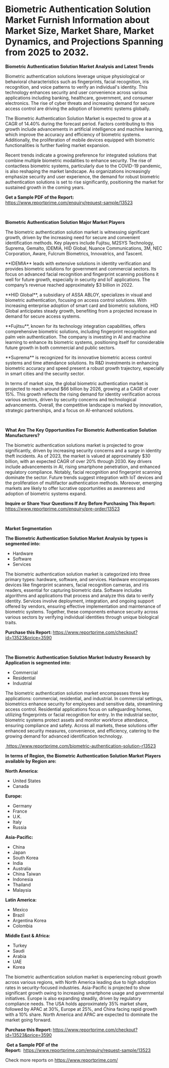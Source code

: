 <p><h1>Biometric Authentication Solution Market Furnish Information about Market Size, Market Share, Market Dynamics, and Projections Spanning from 2025 to 2032.</h1></p><p><strong>Biometric Authentication Solution Market Analysis and Latest Trends</strong></p>
<p><p>Biometric authentication solutions leverage unique physiological or behavioral characteristics such as fingerprints, facial recognition, iris recognition, and voice patterns to verify an individual's identity. This technology enhances security and user convenience across various applications including banking, healthcare, government, and consumer electronics. The rise of cyber threats and increasing demand for secure access control are driving the adoption of biometric systems globally.</p><p>The Biometric Authentication Solution Market is expected to grow at a CAGR of 14.40% during the forecast period. Factors contributing to this growth include advancements in artificial intelligence and machine learning, which improve the accuracy and efficiency of biometric systems. Additionally, the proliferation of mobile devices equipped with biometric functionalities is further fueling market expansion. </p><p>Recent trends indicate a growing preference for integrated solutions that combine multiple biometric modalities to enhance security. The rise of contactless biometric systems, particularly due to the COVID-19 pandemic, is also reshaping the market landscape. As organizations increasingly emphasize security and user experience, the demand for robust biometric authentication solutions is set to rise significantly, positioning the market for sustained growth in the coming years.</p></p>
<p><strong>Get a Sample PDF of the Report:&nbsp;</strong> <a href="https://www.reportprime.com/enquiry/request-sample/13523?utm_campaign=3001&utm_medium=2&utm_source=Github&utm_content=ia&utm_term=20032025&utm_id=biometric-authentication-solution">https://www.reportprime.com/enquiry/request-sample/13523</a></p>
<p>&nbsp;</p>
<p><strong>Biometric Authentication Solution Major Market Players</strong></p>
<p><p>The biometric authentication solution market is witnessing significant growth, driven by the increasing need for secure and convenient identification methods. Key players include Fujitsu, M2SYS Technology, Suprema, Gemalto, IDEMIA, HID Global, Nuance Communications, 3M, NEC Corporation, Aware, Fulcrum Biometrics, Innovatrics, and Tascent.</p><p>**IDEMIA** leads with extensive solutions in identity verification and provides biometric solutions for government and commercial sectors. Its focus on advanced facial recognition and fingerprint scanning positions it well for future growth, especially in security and IoT applications. The company’s revenue reached approximately $3 billion in 2022.</p><p>**HID Global**, a subsidiary of ASSA ABLOY, specializes in visual and biometric authentication, focusing on access control solutions. With increasing enterprise adoption of smart card and biometric solutions, HID Global anticipates steady growth, benefiting from a projected increase in demand for secure access systems.</p><p>**Fujitsu**, known for its technology integration capabilities, offers comprehensive biometric solutions, including fingerprint recognition and palm vein authentication. The company is investing in AI and machine learning to enhance its biometric systems, positioning itself for considerable future growth in both commercial and public sectors.</p><p>**Suprema** is recognized for its innovative biometric access control systems and time attendance solutions. Its R&D investments in enhancing biometric accuracy and speed present a robust growth trajectory, especially in smart cities and the security sector.</p><p>In terms of market size, the global biometric authentication market is projected to reach around $66 billion by 2026, growing at a CAGR of over 15%. This growth reflects the rising demand for identity verification across various sectors, driven by security concerns and technological advancements. Overall, the competitive landscape is marked by innovation, strategic partnerships, and a focus on AI-enhanced solutions.</p></p>
<p>&nbsp;</p>
<p><strong>What Are The Key Opportunities For Biometric Authentication Solution Manufacturers?</strong></p>
<p><p>The biometric authentication solutions market is projected to grow significantly, driven by increasing security concerns and a surge in identity theft incidents. As of 2023, the market is valued at approximately $30 billion, with an expected CAGR of over 20% through 2030. Key drivers include advancements in AI, rising smartphone penetration, and enhanced regulatory compliance. Notably, facial recognition and fingerprint scanning dominate the sector. Future trends suggest integration with IoT devices and the proliferation of multifactor authentication methods. Moreover, emerging markets are likely to offer lucrative opportunities as awareness and adoption of biometric systems expand.</p></p>
<p><strong>Inquire or Share Your Questions If Any Before Purchasing This Report:</strong> <a href="https://www.reportprime.com/enquiry/pre-order/13523?utm_campaign=3001&utm_medium=2&utm_source=Github&utm_content=ia&utm_term=20032025&utm_id=biometric-authentication-solution">https://www.reportprime.com/enquiry/pre-order/13523</a></p>
<p>&nbsp;</p>
<p><strong>Market Segmentation</strong></p>
<p><strong>The Biometric Authentication Solution Market Analysis by types is segmented into:</strong></p>
<p><ul><li>Hardware</li><li>Software</li><li>Services</li></ul></p>
<p><p>The biometric authentication solution market is categorized into three primary types: hardware, software, and services. Hardware encompasses devices like fingerprint scanners, facial recognition cameras, and iris readers, essential for capturing biometric data. Software includes algorithms and applications that process and analyze this data to verify identity. Services involve deployment, integration, and ongoing support offered by vendors, ensuring effective implementation and maintenance of biometric systems. Together, these components enhance security across various sectors by verifying individual identities through unique biological traits.</p></p>
<p><strong>Purchase this Report:&nbsp;</strong><a href="https://www.reportprime.com/checkout?id=13523&price=3590&utm_campaign=3001&utm_medium=2&utm_source=Github&utm_content=ia&utm_term=20032025&utm_id=biometric-authentication-solution">https://www.reportprime.com/checkout?id=13523&price=3590</a></p>
<p>&nbsp;</p>
<p><strong>The Biometric Authentication Solution Market Industry Research by Application is segmented into:</strong></p>
<p><ul><li>Commercial</li><li>Residential</li><li>Industrial</li></ul></p>
<p><p>The biometric authentication solution market encompasses three key applications: commercial, residential, and industrial. In commercial settings, biometrics enhance security for employees and sensitive data, streamlining access control. Residential applications focus on safeguarding homes, utilizing fingerprints or facial recognition for entry. In the industrial sector, biometric systems protect assets and monitor workforce attendance, ensuring compliance and safety. Across all markets, these solutions offer enhanced security measures, convenience, and efficiency, catering to the growing demand for advanced identification technology.</p></p>
<p><a href="https://www.reportprime.com/biometric-authentication-solution-r13523?utm_campaign=3001&utm_medium=2&utm_source=Github&utm_content=ia&utm_term=20032025&utm_id=biometric-authentication-solution">&nbsp;https://www.reportprime.com/biometric-authentication-solution-r13523</a></p>
<p><strong>In terms of Region, the Biometric Authentication Solution Market Players available by Region are:</strong></p>
<p>
    <p> <strong> North America: </strong>
        <ul>
            <li>United States</li>
            <li>Canada</li>
        </ul>
        </p> 
    <p> <strong> Europe: </strong>
        <ul>
            <li>Germany</li>
            <li>France</li>
            <li>U.K.</li>
            <li>Italy</li>
            <li>Russia</li>
        </ul>
        </p> 
    <p> <strong> Asia-Pacific: </strong>
        <ul>
            <li>China</li>
            <li>Japan</li>
            <li>South Korea</li>
            <li>India</li>
            <li>Australia</li>
            <li>China Taiwan</li>
            <li>Indonesia</li>
            <li>Thailand</li>
            <li>Malaysia</li>
        </ul>
        </p> 
    <p> <strong> Latin America: </strong>
        <ul>
            <li>Mexico</li>
            <li>Brazil</li>
            <li>Argentina Korea</li>
            <li>Colombia</li>
        </ul>
        </p> 
    <p> <strong> Middle East & Africa: </strong>
        <ul>
            <li>Turkey</li>
            <li>Saudi</li>
            <li>Arabia</li>
            <li>UAE</li>
            <li>Korea</li>
        </ul>
    </p>
    </p>
<p><p>The biometric authentication solution market is experiencing robust growth across various regions, with North America leading due to high adoption rates in security-focused industries. Asia-Pacific is projected to show significant growth owing to increasing smartphone usage and governmental initiatives. Europe is also expanding steadily, driven by regulatory compliance needs. The USA holds approximately 35% market share, followed by APAC at 30%, Europe at 25%, and China facing rapid growth with a 10% share. North America and APAC are expected to dominate the market going forward.</p></p>
<p><strong>Purchase this Report: </strong><a href="https://www.reportprime.com/checkout?id=13523&price=3590&utm_campaign=3001&utm_medium=2&utm_source=Github&utm_content=ia&utm_term=20032025&utm_id=biometric-authentication-solution">https://www.reportprime.com/checkout?id=13523&price=3590</a></p>
<p>&nbsp;<strong>Get a Sample PDF of the Report:&nbsp;&nbsp;</strong><a href="https://www.reportprime.com/enquiry/request-sample/13523?utm_campaign=3001&utm_medium=2&utm_source=Github&utm_content=ia&utm_term=20032025&utm_id=biometric-authentication-solution">https://www.reportprime.com/enquiry/request-sample/13523</a></p>
<p><strong></strong></p>
<p>Check more reports on <a href="https://www.reportprime.com/?utm_campaign=3001&utm_medium=2&utm_source=Github&utm_content=ia&utm_term=20032025&utm_id=biometric-authentication-solution">https://www.reportprime.com/</a></p>